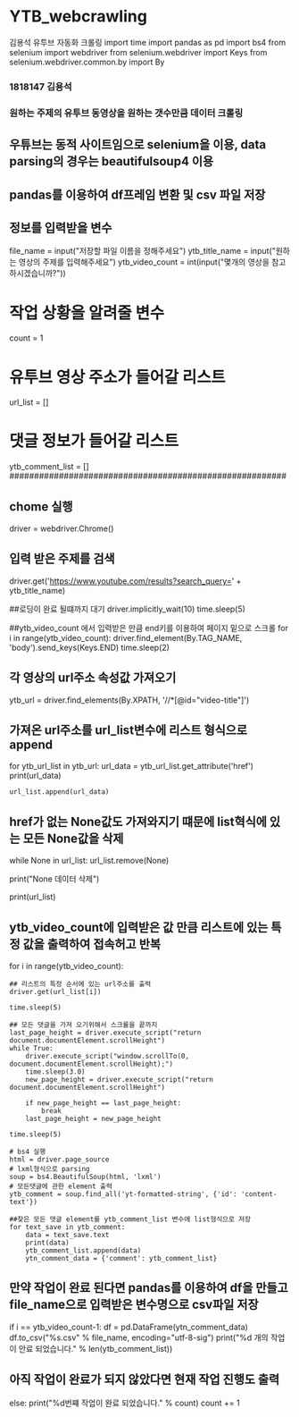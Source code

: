 # YTB_webcrawling
김용석
유투브 자동화 크롤링 
import time
import pandas as pd
import bs4
from selenium import webdriver
from selenium.webdriver import Keys
from selenium.webdriver.common.by import By

### 1818147 김용석

### 원하는 주제의 유투브 동영상을 원하는 갯수만큼 데이터 크롤링

## 우튜브는 동적 사이트임으로 selenium을 이용, data parsing의 경우는 beautifulsoup4 이용

## pandas를 이용하여 df프레임 변환 및 csv 파일 저장

## 정보를 입력받을 변수
file_name = input("저장할 파일 이름을 정해주세요")
ytb_title_name = input("원하는 영상의 주제를 입력해주세요")
ytb_video_count = int(input("몇개의 영상을 참고 하시겠습니까?"))

# 작업 상황을 알려줄 변수
count = 1
# 유투브 영상 주소가 들어갈 리스트
url_list = []
# 댓글 정보가 들어갈 리스트
ytb_comment_list = []
########################################################
## chome 실행
driver = webdriver.Chrome()

## 입력 받은 주제를 검색
driver.get('https://www.youtube.com/results?search_query=' + ytb_title_name)

##로딩이 완료 될떄까지 대기
driver.implicitly_wait(10)
time.sleep(5)

##ytb_video_count 에서 입력받은 만큼 end키를 이용하여 페이지 밑으로 스크롤
for i in range(ytb_video_count):
    driver.find_element(By.TAG_NAME, 'body').send_keys(Keys.END)
    time.sleep(2)

## 각 영상의 url주소 속성값 가져오기
ytb_url = driver.find_elements(By.XPATH, '//*[@id="video-title"]')

## 가져온 url주소를 url_list변수에 리스트 형식으로 append
for ytb_url_list in ytb_url:
    url_data = ytb_url_list.get_attribute('href')
    print(url_data)

    url_list.append(url_data)


## href가 없는 None값도 가져와지기 떄문에 list혁식에 있는 모든 None값을 삭제
while None in url_list:
    url_list.remove(None)

print("None 데이터 삭제")

print(url_list)


## ytb_video_count에 입력받은 값 만큼 리스트에 있는 특정 값을 출력하여 접속허고 반복

for i in range(ytb_video_count):

    ## 리스트의 특정 순서에 있는 url주소를 출력
    driver.get(url_list[i])

    time.sleep(5)

    ## 모든 댓글을 가져 오기위해서 스크롤을 끝까지
    last_page_height = driver.execute_script("return document.documentElement.scrollHeight")
    while True:
        driver.execute_script("window.scrollTo(0, document.documentElement.scrollHeight);")
        time.sleep(3.0)
        new_page_height = driver.execute_script("return document.documentElement.scrollHeight")

        if new_page_height == last_page_height:
            break
        last_page_height = new_page_height

    time.sleep(5)

    # bs4 실행
    html = driver.page_source
    # lxml형식으로 parsing
    soup = bs4.BeautifulSoup(html, 'lxml')
    # 모든댓글에 관한 element 출력
    ytb_comment = soup.find_all('yt-formatted-string', {'id': 'content-text'})

    ##찾은 모든 댓글 element를 ytb_comment_list 변수에 list형식으로 저장
    for text_save in ytb_comment:
        data = text_save.text
        print(data)
        ytb_comment_list.append(data)
        ytn_comment_data = {'comment': ytb_comment_list}

## 만약 작업이 완료 된다면 pandas를 이용하여 df을 만들고 file_name으로 입력받은 변수명으로 csv파일 저장
if i == ytb_video_count-1:
    df = pd.DataFrame(ytn_comment_data)
    df.to_csv("%s.csv" % file_name, encoding="utf-8-sig")
    print("%d 개의 작업이 안료 되었습니다." % len(ytb_comment_list))
    
## 아직 작업이 완료가 되지 않았다면 현재 작업 진행도 출력
else:
    print("%d번쨰 작업이 완료 되었습니다." % count)
    count += 1

